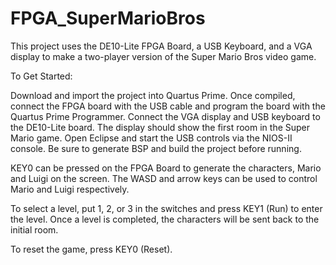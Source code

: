 # FPGA_SuperMarioBros
This project uses the DE10-Lite FPGA Board, a USB Keyboard, and a VGA display to make a two-player version of the Super Mario Bros video game. 

To Get Started:

Download and import the project into Quartus Prime. Once compiled, connect the FPGA board with the USB cable and program the board with the Quartus Prime Programmer.
Connect the VGA display and USB keyboard to the DE10-Lite board. The display should show the first room in the Super Mario game.
Open Eclipse and start the USB controls via the NIOS-II console. Be sure to generate BSP and build the project before running.

KEY0 can be pressed on the FPGA Board to generate the characters, Mario and Luigi on the screen. The WASD and arrow keys can be used to control Mario and Luigi respectively.

To select a level, put 1, 2, or 3 in the switches and press KEY1 (Run) to enter the level. Once a level is completed, the characters will be sent back to the initial room.

To reset the game, press KEY0 (Reset).
